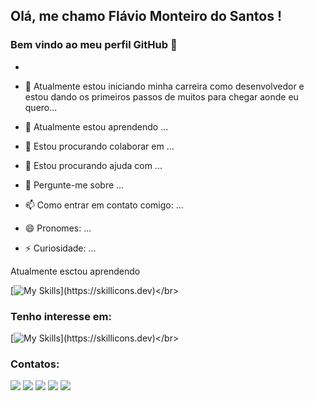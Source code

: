 ## Olá, me chamo Flávio Monteiro do Santos ! 
### Bem vindo ao meu perfil GitHub 👋
-

- 🔭 Atualmente estou iniciando minha carreira como desenvolvedor e estou dando os primeiros passos de muitos para chegar aonde eu quero...
- 🌱 Atualmente estou aprendendo ...
- 👯 Estou procurando colaborar em ...
- 🤔 Estou procurando ajuda com ...
- 💬 Pergunte-me sobre ...
- 📫 Como entrar em contato comigo: ...
- 😄 Pronomes: ...
- ⚡ Curiosidade: ...
    
<!---
Flavio-Monteiro/Flavio-Monteiro is a ✨ special ✨ repository because its `README.md` (this file) appears on your GitHub profile.
You can click the Preview link to take a look at your changes.
-->
Atualmente esctou aprendendo</br>

[![My Skills](https://skillicons.dev/icons?i=js,html,css,)](https://skillicons.dev)</br>

<h3>Tenho interesse em:</h3>

[![My Skills](https://skillicons.dev/icons?i=react,vue,ts,)](https://skillicons.dev)</br>

### Contatos:

<div>
<a href="https://www.youtube.com/seu-canal-youtube-aqui" target="_blank"><img src="https://img.shields.io/badge/YouTube-FF0000?style=for-the-badge&logo=youtube&logoColor=white" target="_blank"></a>
<a href="https://instagram.com/flaviomds89" target="_blank"><img src="https://img.shields.io/badge/-Instagram-%23E4405F?style=for-the-badge&logo=instagram&logoColor=white" target="_blank"></a>
<a href="https://www.facebook.com/flaviomds89" target="_blank"><img src="https://img.shields.io/badge/facebook-9146FF?style=for-the-badge&logo=facebook&logoColor=white" target="_blank"></a>
<a href = "mailto:flavioms216@gmail.com"><img src="https://img.shields.io/badge/Gmail-D14836?style=for-the-badge&logo=gmail&logoColor=white" target="_blank"></a>
<a href="https://www.linkedin.com/in/seu-usuário-linkedln-aqui" target="_blank"><img src="https://img.shields.io/badge/-LinkedIn-%230077B5?style=for-the-badge&logo=linkedin&logoColor=white" target="_blank"></a>   
</div>
